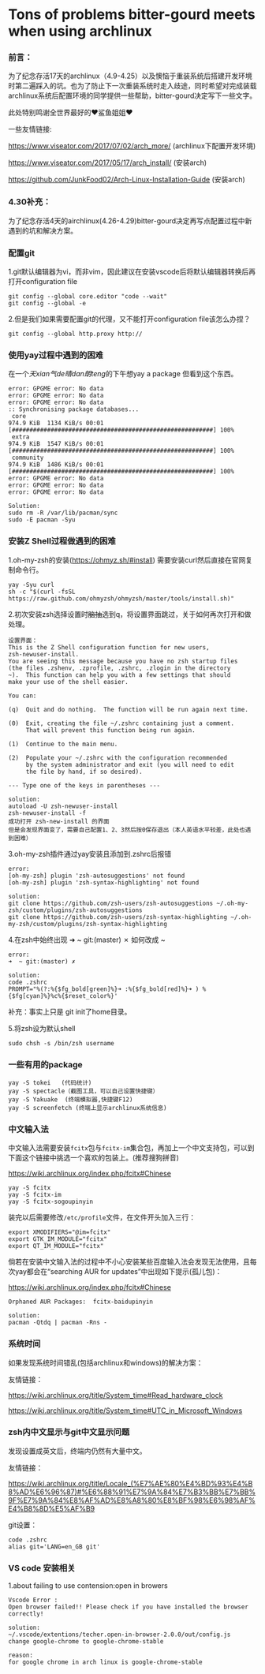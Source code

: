 # Tons of problems bitter-gourd meets when using archlinux 

### 前言：

为了纪念存活17天的archlinux（4.9-4.25）以及懊恼于重装系统后搭建开发环境时第二遍踩入的坑。也为了防止下一次重装系统时走入歧途，同时希望对完成装载archlinux系统后配置环境的同学提供一些帮助，bitter-gourd决定写下一些文字。

此处特别鸣谢全世界最好的:heart:鲨鱼姐姐:heart:

一些友情链接:

https://www.viseator.com/2017/07/02/arch_more/ (archlinux下配置开发环境)

https://www.viseator.com/2017/05/17/arch_install/  (安装arch)

https://github.com/JunkFood02/Arch-Linux-Installation-Guide (安装arch)

### **4.30补充**：

为了纪念存活4天的airchlinux(4.26-4.29)bitter-gourd决定再写点配置过程中新遇到的坑和解决方案。

### 配置git

1.git默认编辑器为vi，而非vim，因此建议在安装vscode后将默认编辑器转换后再打开configuration file

```shell
git config --global core.editor "code --wait"
git config --global -e
```

2.但是我们如果需要配置git的代理，又不能打开configuration file该怎么办捏？

```shell
git config --global http.proxy http://
```

### 使用yay过程中遇到的困难

在一个*天xian气de晴dan朗teng*的下午想yay a package 但看到这个东西。

```shell
error: GPGME error: No data
error: GPGME error: No data
error: GPGME error: No data
:: Synchronising package databases...
 core                                                                974.9 KiB  1134 KiB/s 00:01 [#########################################################] 100%
 extra                                                               974.9 KiB  1547 KiB/s 00:01 [#########################################################] 100%
 community                                                           974.9 KiB  1486 KiB/s 00:01 [#########################################################] 100%
error: GPGME error: No data
error: GPGME error: No data
error: GPGME error: No data
```

```shell
Solution:
sudo rm -R /var/lib/pacman/sync
sudo -E pacman -Syu
```

### 安装Z Shell过程做遇到的困难

  1.oh-my-zsh的安装(https://ohmyz.sh/#install) 需要安装curl然后直接在官网复制命令行。

```shell
yay -Syu curl
sh -c "$(curl -fsSL https://raw.github.com/ohmyzsh/ohmyzsh/master/tools/install.sh)"
```

  2.初次安装zsh选择设置时~~脑抽~~选到q，将设置界面跳过，关于如何再次打开和做处理。

```shell
设置界面：
This is the Z Shell configuration function for new users,
zsh-newuser-install.
You are seeing this message because you have no zsh startup files
(the files .zshenv, .zprofile, .zshrc, .zlogin in the directory
~).  This function can help you with a few settings that should
make your use of the shell easier.

You can:

(q)  Quit and do nothing.  The function will be run again next time.

(0)  Exit, creating the file ~/.zshrc containing just a comment.
     That will prevent this function being run again.

(1)  Continue to the main menu.

(2)  Populate your ~/.zshrc with the configuration recommended
     by the system administrator and exit (you will need to edit
     the file by hand, if so desired).

--- Type one of the keys in parentheses --- 

solution:
autoload -U zsh-newuser-install
zsh-newuser-install -f
成功打开 zsh-new-install 的界面
但是会发现界面变了，需要自己配置1、2、3然后按0保存退出（本人英语水平较差，此处也遇到困难）
```

   3.oh-my-zsh插件通过yay安装且添加到.zshrc后报错

```shell
error:
[oh-my-zsh] plugin 'zsh-autosuggestions' not found
[oh-my-zsh] plugin 'zsh-syntax-highlighting' not found

solution:
git clone https://github.com/zsh-users/zsh-autosuggestions ~/.oh-my-zsh/custom/plugins/zsh-autosuggestions
git clone https://github.com/zsh-users/zsh-syntax-highlighting ~/.oh-my-zsh/custom/plugins/zsh-syntax-highlighting

```

  4.在zsh中始终出现 ➜  ~ git:(master) ✗ 如何改成 ~

```shell
error:
➜  ~ git:(master) ✗

solution:
code .zshrc
PROMPT="%(?:%{$fg_bold[green]%}➜ :%{$fg_bold[red]%}➜ ) %{$fg[cyan]%}%c%{$reset_color%}'
```

 补充：事实上只是 git init了home目录。

5.将zsh设为默认shell

```shell
sudo chsh -s /bin/zsh username
```

### 一些有用的package

```shell
yay -S tokei   (代码统计)
yay -S spectacle（截图工具，可以自己设置快捷键）
yay -S Yakuake  (终端模拟器,快捷键F12)
yay -S screenfetch (终端上显示archlinux系统信息)
```

### 中文输入法

中文输入法需要安装`fcitx`包与`fcitx-im`集合包，再加上一个中文支持包，可以到下面这个链接中挑选一个喜欢的包装上。(推荐搜狗拼音)

https://wiki.archlinux.org/index.php/fcitx#Chinese

```shell
yay -S fcitx
yay -S fcitx-im
yay -S fcitx-sogoupinyin
```

装完以后需要修改`/etc/profile`文件，在文件开头加入三行：

```shell
export XMODIFIERS="@im=fcitx"
export GTK_IM_MODULE="fcitx"
export QT_IM_MODULE="fcitx"
```

倘若在安装中文输入法的过程中不小心安装某些百度输入法会发现无法使用，且每次yay都会在“searching AUR for updates”中出现如下提示(孤儿包)：

https://wiki.archlinux.org/index.php/fcitx#Chinese

```shell
Orphaned AUR Packages:  fcitx-baidupinyin

solution:
pacman -Qtdq | pacman -Rns -
```

### 系统时间

如果发现系统时间错乱(包括archlinux和windows)的解决方案：

友情链接：

https://wiki.archlinux.org/title/System_time#Read_hardware_clock

https://wiki.archlinux.org/title/System_time#UTC_in_Microsoft_Windows

### zsh内中文显示与git中文显示问题

发现设置成英文后，终端内仍然有大量中文。

友情链接：

https://wiki.archlinux.org/title/Locale_(%E7%AE%80%E4%BD%93%E4%B8%AD%E6%96%87)#%E6%88%91%E7%9A%84%E7%B3%BB%E7%BB%9F%E7%9A%84%E8%AF%AD%E8%A8%80%E8%BF%98%E6%98%AF%E4%B8%8D%E5%AF%B9

git设置：

```shell
code .zshrc
alias git='LANG=en_GB git'
```

### VS code 安装相关

1.about failing to use contension:open in browers 

```shell
Vscode Error : 
Open browser failed!! Please check if you have installed the browser correctly!

solution:
~/.vscode/extentions/techer.open-in-browser-2.0.0/out/config.js
change google-chrome to google-chrome-stable

reason:
for google chrome in arch linux is google-chrome-stable
```




